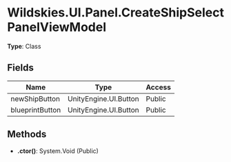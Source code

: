 ﻿# Wildskies.UI.Panel.CreateShipSelectPanelViewModel

**Type**: Class

## Fields

| Name | Type | Access |
|------|------|--------|
| newShipButton | UnityEngine.UI.Button | Public |
| blueprintButton | UnityEngine.UI.Button | Public |

## Methods

- **.ctor()**: System.Void (Public)

